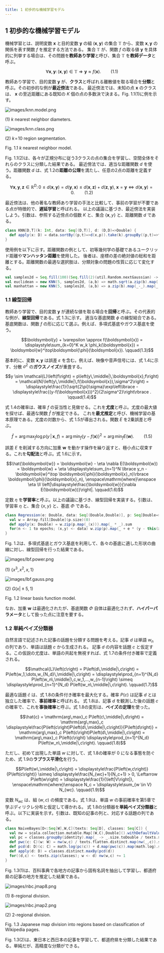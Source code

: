 ```yaml
---
title: 1 初歩的な機械学習モデル
---
```

## 1 初歩的な機械学習モデル

機械学習とは、説明変数 $\boldsymbol{x}$ と目的変数 $\boldsymbol{y}$ の組 $\left(\boldsymbol{x},\boldsymbol{y}\right)$ の集合 $\mathbb{T}$ から、変数 $\boldsymbol{x},\boldsymbol{y}$ の関係を表す関数 $f$ を推定する方法である。
集合 $\mathbb{T}$ が、関数 $f$ の取る値 $\boldsymbol{y}$ を具体的に列挙する場合は、その問題を**教師あり学習**と呼び、集合 $\mathbb{T}$ を**教師データ**と呼ぶ。

$$\forall\boldsymbol{x},\boldsymbol{y}\colon \left(\boldsymbol{x},\boldsymbol{y}\right)\in\mathbb{T} \Rightarrow \boldsymbol{y} \approx f(\boldsymbol{x}). \qquad(1.1)$$

教師あり学習で、目的変数 $\boldsymbol{y}$ が、**クラス**と呼ばれる離散値を取る場合を**分類**と呼ぶ。その初歩的な例が**最近傍法**である。
最近傍法では、未知の点 $\boldsymbol{x}$ のクラスは、 $\boldsymbol{x}$ の至近距離にある既知の $K$ 個の点の多数決で決まる。Fig. 1.1(1)に例を示す。

![images/knn.model.png](/images/knn.model.png)

(1)  $k$  nearest neighbor diameters.

![images/knn.class.png](/images/knn.class.png)

(2)  $k\!=\!10$  region segmentation.

Fig. 1.1  $k$  nearest neighbor model.

Fig. 1.1(2)は、各々が正規分布に従う3クラスの点の集合を学習し、空間全体をそれらのクラスに分類した結果である。
最近傍法では、適当な距離関数 $d$ を使う。距離関数 $d$ は、式 1.2の**距離の公理**を満たし、任意の2点の距離を定義する。

$$\forall \boldsymbol{x},\boldsymbol{y},\boldsymbol{z} \in \mathbb{R}^D \colon
0 \leq d(\boldsymbol{x},\boldsymbol{y}) = d(\boldsymbol{y},\boldsymbol{x}) \leq d(\boldsymbol{x},\boldsymbol{z}) + d(\boldsymbol{z},\boldsymbol{y}),\;
\boldsymbol{x} = \boldsymbol{y} \Leftrightarrow d(\boldsymbol{x},\boldsymbol{y}) = 0. \qquad(1.2)$$

最近傍法は、他の著名な教師あり学習の手法と比較して、事前の学習が不要である点が特徴的で、**遅延学習**と呼ばれる。
以上の議論に基づき、最近傍法を実装しよう。引数は、参照する近傍点の個数 $K$ と、集合 $\left\lbrace \boldsymbol{x},y\right\rbrace$  と、距離関数 $d$ である。

```scala
class KNN[D,T](k: Int, data: Seq[(D,T)], d: (D,D)=>Double) {
  def apply(x: D) = data.sortBy((p,t)=>d(x,p)).take(k).groupBy((p,t)=>t).maxBy((g,s)=>s.size)._1
}
```

使用例を以下に示す。距離関数の例として、初等幾何学の基礎であるユークリッド距離や**マンハッタン距離**を使用した。
後者は、座標の差の絶対値の総和を距離とする。距離関数の最適な選択肢は、分類対象の問題の性質に応じて変化する。

```scala
val samples2d = Seq.fill(100)(Seq.fill(2)(util.Random.nextGaussian) -> util.Random.nextBoolean)
val euclidean = new KNN(5, samples2d, (a,b) => math.sqrt(a.zip(b).map((a,b)=>(a-b)*(a-b)).sum))
val manhattan = new KNN(5, samples2d, (a,b) => a.zip(b).map(_-_).map(_.abs).sum)
```

### 1.1 線型回帰

教師あり学習で、目的変数 $\boldsymbol{y}$ が連続な値を取る場合を**回帰**と呼ぶ。その代表的な例が、**線型回帰**である。式 1.3に示す。
適当な基底関数 $\phi$ の線型結合である。基底関数は、関数 $f$ の形に応じて選ぶ。例えば、多項式基底やガウス基底を使う。

$$\boldsymbol{y} + \varepsilon \approx f(\boldsymbol{x}) = \displaystyle\sum_{k=0}^K w_k \phi_k(\boldsymbol{x}) = \boldsymbol{w}^\top\boldsymbol{\phi}(\boldsymbol{x}). \qquad(1.3)$$

基本的に、変数 $\boldsymbol{x},\boldsymbol{y}$ は誤差 $\varepsilon$ を含む。例えば、映像や音声信号には、式 1.4に示す、分散 $\sigma^2$ の**ガウスノイズ**が重畳する。

$$y \sim
\mathcal{L}\left(f\right) =
p\left(y\,\middle|\,\boldsymbol{x},f\right) =
\mathcal{N}\left(y\,\middle|\,f(\boldsymbol{x}),\sigma^2\right) =
\displaystyle\frac{1}{\sqrt{2\pi}\sigma}\exp\left\lbrace -\displaystyle\frac{(y-f(\boldsymbol{x}))^2}{2\sigma^2}\right\rbrace . \qquad(1.4)$$

式 1.4の確率は、確率 $f$ の妥当性と見做せる。これを**尤度**と呼ぶ。尤度の最大値を探せば、最適な関数 $\hat{f}$ が推定できる。
これを**最尤推定**と呼び、機械学習の基本原理である。尤度の対数から、式 1.5が導出される。関数 $E$ を2乗誤差と呼ぶ。

$$\hat{f} =
\mathrm{arg\,max}_f \log p\left(y\,\middle|\,\boldsymbol{x},f\right) =
\mathrm{arg\,min}_f \left\lbrace y-f(\boldsymbol{x})\right\rbrace ^2 =
\mathrm{arg\,min}_f E(\boldsymbol{w}). \qquad(1.5)$$

誤差 $E$ を削減する方向に加重 $\boldsymbol{w}$ を動かす操作を繰り返すと、極小点に収束する。これを**勾配法**と呼ぶ。式 1.6に示す。

$$\hat{\boldsymbol{w}} = \boldsymbol{w} - \eta \nabla E(\boldsymbol{w}) = \boldsymbol{w} + \eta \displaystyle\sum_{n=1}^N \lbrace y_n - \boldsymbol{w}^\top \boldsymbol{\phi}(\boldsymbol{x}_n)\rbrace  \boldsymbol{\phi}(\boldsymbol{x}_n),
\enspace\mathrm{where}\enspace
\eta \ll \left|\displaystyle\frac{\boldsymbol{w}}{\nabla E(\boldsymbol{w})}\right|. \qquad(1.6)$$

定数 $\eta$ を**学習率**と呼ぶ。以上の議論に基づき、線型回帰を実装する。引数は、学習率 $\eta$ と、集合 $\left\lbrace x,y\right\rbrace$  と、基底 $\Phi$ である。

```scala
class Regression(e: Double, data: Seq[(Double,Double)], p: Seq[Double=>Double], epochs: Int = 1000) {
  val w = Array.fill[Double](p.size)(0)
  def apply(x: Double) = w.zip(p.map(_(x))).map(_ * _).sum
  for(n <- 1 to epochs; (x,y) <- data) w.zip(p).map(_ + e * (y - this(x)) * _(x)).copyToArray(w)
}
```

Fig. 1.2は、多項式基底とガウス基底を利用して、各々の基底に適した形状の曲線に対し、線型回帰を行った結果である。

![images/lbf.power.png](/images/lbf.power.png)

(1)  $\left\lbrace x^3,x^2,x,1\right\rbrace$  

![images/lbf.gauss.png](/images/lbf.gauss.png)

(2)  $G(x \vert \pm5, 1)$ 

Fig. 1.2 linear basis function model.

なお、加重 $\boldsymbol{w}$ は最適化されたが、基底関数 $\Phi$ 自体は最適化されず、**ハイパーパラメータ**として扱った点に注意を要する。

### 1.2 単純ベイズ分類器

自然言語で記述された記事の話題を分類する問題を考える。記事 $d$ は単語 $w_n$ の列であり、単語は話題 $c$ から生成される。
記事 $d$ の内容を話題 $c$ と仮定する。この仮説の尤度は、単語の共起を無視すれば、式 1.7の条件付き確率で定義される。

$$\mathcal{L}\left(c\right) =
P\left(d\,\middle|\,c\right) =
P\left(w_1,\dots,w_{N_d}\,\middle|\,c\right) =
\displaystyle\prod_{n=1}^{N_d} P\left(w_n\,\middle|\,c,w_1,...,w_{n-1}\right) \simeq
\displaystyle\prod_{n=1}^{N_d} P\left(w_n\,\middle|\,c\right). \qquad(1.7)$$

最適な話題 $\hat{c}$ は、式 1.8の条件付き確率を最大化する。確率 $P\left(c\right)$ は記事 $d$ とは独立した確率で、**事前確率**と呼ばれる。
式 1.8は、記事 $d$ を観測した後の話題 $c$ の確率で、これを**事後確率**と呼ぶ。式 1.8の変形は、**ベイズの定理**を使った。

$$\hat{c} =
\mathrm{arg\,max}_c P\left(c\,\middle|\,d\right) =
\mathrm{arg\,max}_c \displaystyle\frac{P\left(c\right)P\left(d\,\middle|\,c\right)}{P\left(d\right)} =
\mathrm{arg\,max}_c P\left(c\right)P\left(d\,\middle|\,c\right) =
\mathrm{arg\,max}_c P\left(c\right) \displaystyle\prod_{n=1}^{N_d} P\left(w_n\,\middle|\,c\right). \qquad(1.8)$$

ただし、初めて出現した単語 $w$ に対して、式 1.8の確率が $0$ になる事態を防ぐため、式 1.9の**ラプラス平滑化**を行う。

$$P\left(w\,\middle|\,c\right) =
\displaystyle\frac{P\left(w,c\right)}{P\left(c\right)} \simeq
\displaystyle\frac{N_{wc}+1}{N_c+1} > 0,
\Leftarrow
P\left(w\right) = \displaystyle\frac{1}{\left|V\right|},
\enspace\mathrm{where}\enspace
N_c = \displaystyle\sum_{w \in V} N_{wc}. \qquad(1.9)$$

変数 $N_{wc}$ は、組 $\left(w,c\right)$ の頻度である。式 1.9は、単語 $w$ の事前確率を第5章で学ぶディリクレ分布と仮定して導かれる。
式 1.8の分類器を**単純ベイズ分類器**と呼ぶ。以下に実装を示す。引数は、既知の記事の列と、対応する話題の列である。

```scala
class NaiveBayes[D<:Seq[W],W,C](texts: Seq[D], classes: Seq[C]) {
  val nw = scala.collection.mutable.Map[(W,C),Double]().withDefaultValue(1)
  val pc = classes.groupBy(identity).map(_ -> _.size.toDouble / texts.size)
  def pwc(c: C)(w: W) = nw(w,c) / texts.flatten.distinct.map(nw(_,c)).sum
  def pcd(d: D)(c: C) = math.log(pc(c)) + d.map(pwc(c)).map(math.log).sum
  def apply(d: D) = classes.distinct.maxBy(pcd(d))
  for((d,c) <- texts.zip(classes); w <- d) nw(w,c) += 1
}
```

Fig. 1.3(1)は、百科事典で各地方の記事から固有名詞を抽出して学習し、都道府県の記事の地方を推定した結果である。

![images/nbc.jmap8.png](/images/nbc.jmap8.png)

(1) 8-regional division.

![images/nbc.jmap2.png](/images/nbc.jmap2.png)

(2) 2-regional division.

Fig. 1.3 Japanese map division into regions based on classification of Wikipedia pages.

Fig. 1.3(2)は、東日本と西日本の記事を学習して、都道府県を分類した結果である。単純だが、高精度な分類ができる。

